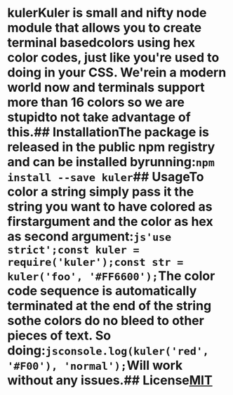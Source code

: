 # kulerKuler is small and nifty node module that allows you to create terminal basedcolors using hex color codes, just like you're used to doing in your CSS. We'rein a modern world now and terminals support more than 16 colors so we are stupidto not take advantage of this.## InstallationThe package is released in the public npm registry and can be installed byrunning:```npm install --save kuler```## UsageTo color a string simply pass it the string you want to have colored as firstargument and the color as hex as second argument:```js'use strict';const kuler = require('kuler');const str = kuler('foo', '#FF6600');```The color code sequence is automatically terminated at the end of the string sothe colors do no bleed to other pieces of text. So doing:```jsconsole.log(kuler('red', '#F00'), 'normal');```Will work without any issues.## License[MIT](LICENSE)
